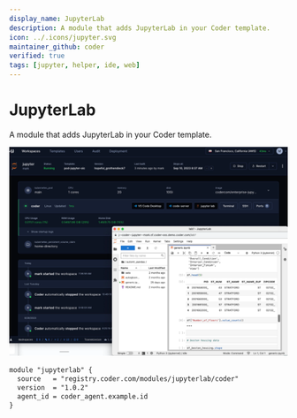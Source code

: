 ```yaml
---
display_name: JupyterLab
description: A module that adds JupyterLab in your Coder template.
icon: ../.icons/jupyter.svg
maintainer_github: coder
verified: true
tags: [jupyter, helper, ide, web]
---
```


# JupyterLab

A module that adds JupyterLab in your Coder template.

![JupyterLab](../.images/jupyterlab.png)

```hcl
module "jupyterlab" {
  source   = "registry.coder.com/modules/jupyterlab/coder"
  version  = "1.0.2"
  agent_id = coder_agent.example.id
}
```
